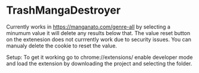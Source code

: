 # TrashMangaDestroyer

Currently works in https://manganato.com/genre-all by selecting a minumum value it will delete any results below that.
The value reset button on the extenesion does not currrently work due to security issues.
You can manualy delete the cookie to reset the value.

Setup: To get it working go to chrome://extensions/ enable developer mode and load the extension by downloading the project and selecting the folder.

